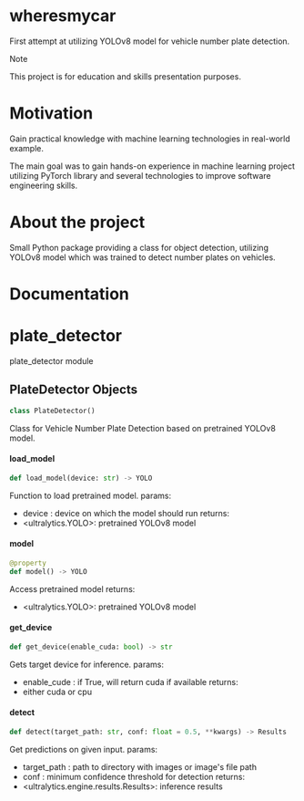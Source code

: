 # wheresmycar

First attempt at utilizing YOLOv8 model for vehicle number plate detection.

> [!NOTE]
> This project is for education and skills presentation purposes.


# Motivation

Gain practical knowledge with machine learning technologies in real-world example.

The main goal was to gain hands-on experience in machine learning project utilizing PyTorch library and several technologies to improve software engineering skills.

# About the project

Small Python package providing a class for object detection, utilizing YOLOv8 model which was trained to detect number plates on vehicles.

# Documentation

<a id="plate_detector"></a>

# plate\_detector

plate_detector module

<a id="plate_detector.PlateDetector"></a>

## PlateDetector Objects

```python
class PlateDetector()
```

Class for Vehicle Number Plate Detection based on pretrained YOLOv8 model.

<a id="plate_detector.PlateDetector.load_model"></a>

#### load\_model

```python
def load_model(device: str) -> YOLO
```

Function to load pretrained model.
params:
- device <str>: device on which the model should run
returns:
- <ultralytics.YOLO>: pretrained YOLOv8 model

<a id="plate_detector.PlateDetector.model"></a>

#### model

```python
@property
def model() -> YOLO
```

Access pretrained model
returns:
- <ultralytics.YOLO>: pretrained YOLOv8 model

<a id="plate_detector.PlateDetector.get_device"></a>

#### get\_device

```python
def get_device(enable_cuda: bool) -> str
```

Gets target device for inference.
params:
- enable_cude <bool>: if True, will return cuda if available
returns:
- <str> either cuda or cpu

<a id="plate_detector.PlateDetector.detect"></a>

#### detect

```python
def detect(target_path: str, conf: float = 0.5, **kwargs) -> Results
```

Get predictions on given input.
params:
- target_path <str>: path to directory with images or image's file path
- conf <float>: minimum confidence threshold for detection
returns:
- <ultralytics.engine.results.Results>: inference results

